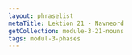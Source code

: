 ```yaml
---
layout: phraselist
metaTitle: Lektion 21 - Navneord
getCollection: module-3-21-nouns
tags: modul-3-phases
---
```

